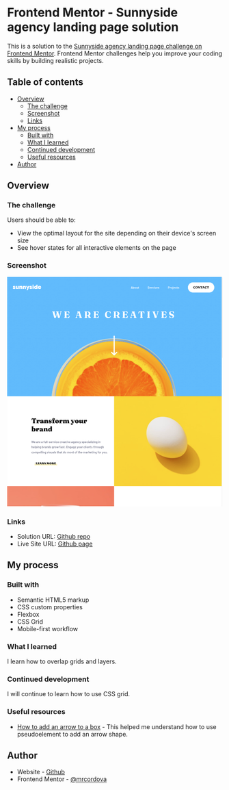 # Frontend Mentor - Sunnyside agency landing page solution

This is a solution to the [Sunnyside agency landing page challenge on Frontend Mentor](https://www.frontendmentor.io/challenges/sunnyside-agency-landing-page-7yVs3B6ef). Frontend Mentor challenges help you improve your coding skills by building realistic projects.

## Table of contents

- [Overview](#overview)
  - [The challenge](#the-challenge)
  - [Screenshot](#screenshot)
  - [Links](#links)
- [My process](#my-process)
  - [Built with](#built-with)
  - [What I learned](#what-i-learned)
  - [Continued development](#continued-development)
  - [Useful resources](#useful-resources)
- [Author](#author)

## Overview

### The challenge

Users should be able to:

- View the optimal layout for the site depending on their device's screen size
- See hover states for all interactive elements on the page

### Screenshot

![](images/screenshot.png)

### Links

- Solution URL: [Github repo](https://github.com/mrcordova/sunnyside-agency-landing-page)
- Live Site URL: [Github page](https://mrcordova.github.io/sunnyside-agency-landing-page/)

## My process

### Built with

- Semantic HTML5 markup
- CSS custom properties
- Flexbox
- CSS Grid
- Mobile-first workflow

### What I learned

I learn how to overlap grids and layers.

### Continued development

I will continue to learn how to use CSS grid.

### Useful resources

- [How to add an arrow to a box](https://jsfiddle.net/tbwn41wz/m) - This helped me understand how to use pseudoelement to add an arrow shape.

## Author

- Website - [Github](https://github.com/mrcordova?tab=repositories)
- Frontend Mentor - [@mrcordova](https://www.frontendmentor.io/profile/mrcordova)
